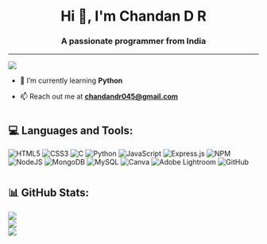 <h1 align="center">Hi 👋, I'm Chandan D R</h1>
<h3 align="center">A passionate programmer from India</h3>

---
[![](https://visitcount.itsvg.in/api?id=Chandan-dr&icon=0&color=0)](https://visitcount.itsvg.in)

- 🌱 I’m currently learning **Python**

- 📫 Reach out me at **chandandr045@gmail.com**

# <h2>💻 Languages and Tools:</h2>
![HTML5](https://img.shields.io/badge/html5-%23E34F26.svg?style=flat&logo=html5&logoColor=white) ![CSS3](https://img.shields.io/badge/css3-%231572B6.svg?style=flat&logo=css3&logoColor=white) ![C](https://img.shields.io/badge/c-%2300599C.svg?style=flat&logo=c&logoColor=white) ![Python](https://img.shields.io/badge/python-3670A0?style=flat&logo=python&logoColor=ffdd54) ![JavaScript](https://img.shields.io/badge/javascript-%23323330.svg?style=flat&logo=javascript&logoColor=%23F7DF1E) ![Express.js](https://img.shields.io/badge/express.js-%23404d59.svg?style=flat&logo=express&logoColor=%2361DAFB) ![NPM](https://img.shields.io/badge/NPM-%23CB3837.svg?style=flat&logo=npm&logoColor=white) ![NodeJS](https://img.shields.io/badge/node.js-6DA55F?style=flat&logo=node.js&logoColor=white) ![MongoDB](https://img.shields.io/badge/MongoDB-%234ea94b.svg?style=flat&logo=mongodb&logoColor=white) ![MySQL](https://img.shields.io/badge/mysql-4479A1.svg?style=flat&logo=mysql&logoColor=white) ![Canva](https://img.shields.io/badge/Canva-%2300C4CC.svg?style=flat&logo=Canva&logoColor=white) ![Adobe Lightroom](https://img.shields.io/badge/Adobe%20Lightroom-31A8FF.svg?style=flat&logo=Adobe%20Lightroom&logoColor=white) ![GitHub](https://img.shields.io/badge/github-%23121011.svg?style=flat&logo=github&logoColor=white)

# <h2>📊 GitHub Stats:</h2>
![](https://github-readme-stats.vercel.app/api?username=Chandan-dr&theme=default_repocard&hide_border=false&include_all_commits=false&count_private=false)<br/>
![](https://github-readme-streak-stats.herokuapp.com/?user=Chandan-dr&theme=default_repocard&hide_border=false)<br/>
![](https://github-readme-stats.vercel.app/api/top-langs/?username=Chandan-dr&theme=default_repocard&hide_border=false&include_all_commits=false&count_private=false&layout=compact)

